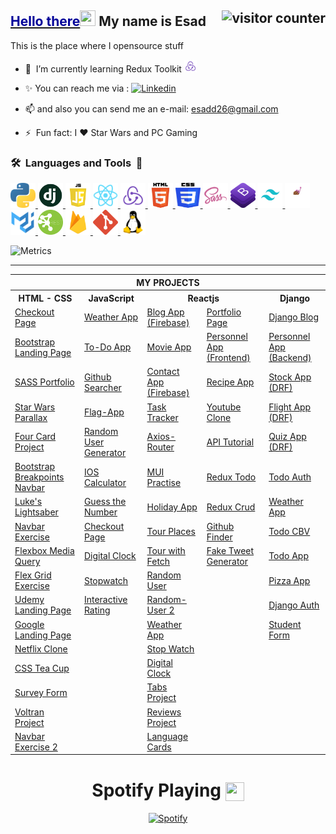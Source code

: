 ## <a href="https://youtu.be/frszEJb0aOo?t=4" ><span style="color:#000099"> Hello there</span></a><img src="https://media.giphy.com/media/hvRJCLFzcasrR4ia7z/giphy.gif" width="25" height="25"></a> My name is Esad <img src="https://komarev.com/ghpvc/?username=esadakman" alt="visitor counter" align="right" valign="center" height="28.5"/>

This is the place where I opensource stuff

<!-- - 🔭 &nbsp;I’m currently working on something cool :wink: -->

- 🌱 &nbsp;I’m currently learning Redux Toolkit&nbsp;<img  src="./logos/redux.png" alt="django" width="20" height="20"/>

- ✨ You can reach me via : <a href="https://www.linkedin.com/in/esadakman/" > <img src="https://img.shields.io/badge/linkedin-%230077B5.svg?&style=for-the-badge&logo=linkedin&logoColor=white"  alt="Linkedin" height="20"/></a>

- 📫 and also you can send me an e-mail: <a href="mailto:esadd26@gmail.com">esadd26@gmail.com</a>

- ⚡ &nbsp;Fun fact: I :heart: Star Wars and PC Gaming

### <b>🛠️&nbsp;&nbsp;Languages&nbsp;and&nbsp;Tools&nbsp;&nbsp;🚀</b>

<p > 
<a href="https://www.python.org" rel="noreferrer"> <img  src="./logos/Python.svg" alt="python" width="40" height="40"/> </a> 
<a href="https://www.djangoproject.com/" rel="noreferrer"> <img  src="./logos/django.jpg" alt="django" width="40" height="40"/> </a> 
<a href="https://www.javascript.org" rel="noreferrer"><img  src="./logos/js_logo.png" alt="javascript" width="40" height="40"/> </a>
<a href="https://reactjs.org/" rel="noreferrer"><img  src="./logos/react_logo.png" alt="react" width="40" height="40"/>  </a> 
<a href="https://redux.js.org/" rel="noreferrer"><img  src="./logos/redux.png" alt="react" width="40" height="40"/>  </a> 
<a href="https://html.com" rel="noreferrer"><img src="./logos/HTML5.svg" alt="html5" width="40" height="40"/> </a> 
<a href="https://www.w3.org/Style/CSS/Overview.en.html" rel="noreferrer"> <img src="./logos/CSS3.svg" alt="css3" width="40" height="40"/> </a> 
<a href="https://sass-lang.com/" rel="noreferrer"> <img  src="./logos/sass_logo.png" alt="sass" width="40" height="40"/> 
<a href="https://getbootstrap.com/" rel="noreferrer"> <img  src="./logos/bootstrap.png" alt="bootstrap" width="40" height="40"/>  
<a href="https://tailwindcss.com/" rel="noreferrer"> <img  src="./logos/tailwind.png" alt="bootstrap" width="40" height="40"/>  
<a href="https://git-scm.com/" rel="noreferrer"> </a>
<a href="https://styled-components.com/" rel="noreferrer"> <img src="./logos/styled_components.png" alt="styled_components" width="40" height="40"/> </a> 
<a href="https://mui.com/" rel="noreferrer"> <img src="./logos/mui.png" alt="mui" width="40" height="40"/> </a> 
<a href="https://firebase.google.com/" rel="noreferrer"> <img src="./logos/rest_logo.png" alt="mui" width="40" height="40"/> </a> 
<a href="https://firebase.google.com/" rel="noreferrer"> <img src="./logos/firebase.png" alt="mui" width="40" height="40"/> </a> 
<a href="https://git-scm.com" rel="noreferrer"> <img src="./logos/git.svg" alt="git" width="40" height="40"/> </a>    
<a href="https://www.linux.org" rel="noreferrer"> <img src="./logos/linux.png" alt="linux" width="40" height="40"/> </a> 
</p>

![Metrics](https://metrics.lecoq.io/esadakman?template=classic&base.header=0&base.activity=0&base.community=0&base.repositories=0&base.metadata=0&isocalendar=1&languages=1&base=header%2C%20activity%2C%20community%2C%20repositories%2C%20metadata&base.indepth=false&base.hireable=false&base.skip=false&isocalendar=false&isocalendar.duration=half-year&languages=false&languages.ignored=Procfile&languages.limit=8&languages.threshold=0%25&languages.other=false&languages.colors=github&languages.aliases=Jupyter%20Notebook%3APython&languages.sections=most-used&languages.indepth=false&languages.analysis.timeout=15&languages.categories=markup%2C%20programming&languages.recent.categories=markup%2C%20programming&languages.recent.load=300&languages.recent.days=14&config.timezone=Europe%2FIstanbul&config.display=large)

---

<div align='center'>
<table>
  <tr>
      <th colspan="5">MY PROJECTS</th>
  </tr>
  <tr > 
      <th>HTML - CSS</th>
      <th>JavaScript</th>  
      <th colspan=2 >Reactjs</th>    
      <th>Django</th>  
  </tr>

  <tr>
    <td><a href="https://github.com/esadakman/html-checkout-form" >Checkout Page</a></td>
    <td><a href="https://github.com/esadakman/javascript-weather-app" >Weather App</a></td>
    <td><a href="https://github.com/esadakman/reactjs-fireblog" >Blog App (Firebase)</a></td> 
    <td><a href="https://github.com/esadakman/esadakman.github.io" >Portfolio Page </a></td>
    <td><a href="https://github.com/esadakman/django-blog-app" >Django Blog</a></td>
  </tr>

  <tr>
    <td><a href="https://github.com/esadakman/html-bootstrap-landing-page" >Bootstrap Landing Page</a></td> 
    <td><a href="https://github.com/esadakman/javascript-todo-app" >To-Do App</a></td>
    <td><a href="https://github.com/esadakman/reactjs-movie-app" >Movie App</a></td>
    <td><a href="https://github.com/esadakman/reactjs-personnel-app-frontend" >Personnel App (Frontend)</a></td>
    <td><a href="https://github.com/esadakman/django-personnel-app-backend" >Personnel App (Backend)</a></td>
  </tr>
  
  <tr>
    <td><a href="https://github.com/esadakman/html-sass-portfolio-project" >SASS Portfolio</a></td>
    <td><a href="https://github.com/esadakman/javascript-github-searcher" >Github Searcher</a></td>
    <td><a href="https://github.com/esadakman/reactjs-fireContact" >Contact App (Firebase)</a></td>
    <td><a href="https://github.com/esadakman/reactjs-recipe-app" >Recipe App</a></td>
    <td><a href="https://github.com/esadakman/django-stock-app" >Stock App (DRF)</a></td>
  </tr>
  
  <tr>
    <td><a href="https://github.com/esadakman/starwars_parallax" >Star Wars Parallax </a></td>
    <td><a href="https://github.com/esadakman/javascript-flag-app" >Flag-App</a></td>
    <td><a href="https://github.com/esadakman/reactjs-task-tracker" >Task Tracker</a></td>
    <td><a href="https://github.com/esadakman/reactjs-youtube-clone" >Youtube Clone</a></td>
    <td><a href="https://github.com/esadakman/django-flight-app" >Flight App (DRF)</a></td>
  </tr>
  
  <tr>
    <td><a href="https://github.com/esadakman/four_card_feature" >Four Card Project</a></td>
    <td><a href="https://github.com/esadakman/javascript-random-user-generator" >Random User Generator</a></td>
    <td><a href="https://github.com/esadakman/reactjs-axios-router" >Axios-Router</a></td>
    <td><a href="https://github.com/esadakman/reactjs-api-tutorial" >API Tutorial </a></td>
    <td><a href="https://github.com/esadakman/django-quiz-app" >Quiz App (DRF)</a></td>
  </tr>
  
  <tr>
    <td><a href="https://github.com/esadakman/bootstrap_breakpoints_navbar"  rel="noreferrer">Bootstrap Breakpoints Navbar</a></td>
    <td><a href="https://github.com/esadakman/javascript-ios-calculator" >IOS Calculator</a></td> 
    <td><a href="https://github.com/esadakman/reactjs-mui-example" >MUI Practise </a></td>
    <td><a href="https://github.com/esadakman/reactjs-redux-todo" >Redux Todo</a></td>
    <td><a href="https://github.com/esadakman/django-auth-todo" >Todo Auth</a></td>
  </tr>
  
  <tr>
    <td><a href="https://github.com/esadakman/lightsaber"  rel="noreferrer">Luke's Lightsaber</a></td>
    <td><a href="https://github.com/esadakman/javascript-guess-the-number" >Guess the Number </a></td>
    <td><a href="https://github.com/esadakman/reactjs-holidaysApp" >Holiday App</a></td>
    <td><a href="https://github.com/esadakman/reactjs-redux-crud" >Redux Crud</a></td>
    <td><a href="https://github.com/esadakman/django-weather-app" >Weather App</a></td>
  </tr>
  
  <tr>
    <td><a href="https://github.com/esadakman/navbar_exercise" >Navbar Exercise</a></td> 
    <td><a href="https://github.com/esadakman/javascript-shopping-cart" >Checkout Page</a></td>
    <td><a href="https://github.com/esadakman/reactjs-tour-places" >Tour Places</a></td>
    <td><a href="https://github.com/esadakman/reactjs-github-finder" >Github Finder</a></td>
    <td><a href="https://github.com/esadakman/django-todo-CBV" >Todo CBV</a></td>
  </tr>

  <tr>  
    <td><a href="https://github.com/esadakman/media_query_exercise_1" >Flexbox Media Query</a></td>
    <td><a href="https://github.com/esadakman/javascript-digital-clock" >Digital Clock</a></td>
    <td><a href="https://github.com/esadakman/reactjs-tour-project" >Tour with Fetch </a></td>
    <td><a href="https://github.com/esadakman/reactjs-tweet-generator" >Fake Tweet Generator</a></td>
    <td><a href="https://github.com/esadakman/django_todo" >Todo App</a></td>
  </tr>
  
  <tr>
    <td><a href="https://github.com/esadakman/flex_grid_exercise" >Flex Grid Exercise</a></td>
    <td><a href="https://github.com/esadakman/javascript-stop-watch" >Stopwatch</a></td>
    <td><a href="https://github.com/esadakman/reactjs-random-user" >Random User</a></td>
    <td><a href="" > </a></td>
    <td><a href="https://github.com/esadakman/django-pizza-app" >Pizza App</a></td>
  </tr>
  
  <tr>
    <td><a href="https://github.com/esadakman/udemy-landing-page" >Udemy Landing Page</a></td> 
    <td><a href="https://github.com/esadakman/javascript-interactive-rating"  rel="noreferrer">Interactive Rating</a></td>
    <td><a href="https://github.com/esadakman/reactjs-random-user-2" >Random-User 2</a></td>
    <td><a href="" > </a></td> 
    <td><a href="https://github.com/esadakman/django-auth" >Django Auth</a></td> 
  </tr>
  
  <tr>
    <td><a href="https://github.com/esadakman/google_landing_page" >Google Landing Page</a></td> 
    <td><a href=" " > </a></td>
    <td><a href="https://github.com/esadakman/reactjs-weather-app" >Weather App </a></td>
    <td><a href="" > </a></td>
    <td><a href="https://github.com/esadakman/django_crud_project" >Student Form</a></td> 
  </tr>
  
  <tr>
    <td><a href="https://github.com/esadakman/netflix-clone" >Netflix Clone</a></td>
    <td><a href="" > </a></td>
    <td><a href="https://github.com/esadakman/reactjs-stop-watch" >Stop Watch</a></td>
    <td><a href="" > </a></td>
    <td><a href="" > </a></td> 
  </tr>
  
  <tr>
    <td><a href="https://github.com/esadakman/CSS_Tea_Cup" >CSS Tea Cup</a></td> 
    <td><a href="" > </a></td>
    <td><a href="https://github.com/esadakman/reactjs-digital-clock" >Digital Clock</a></td>
    <td><a href="" > </a></td>
    <td><a href="" > </a></td>
  </tr>
  
  <tr>
    <td><a href="https://github.com/esadakman/Survey_Form" >Survey Form</a></td>
    <td><a href="" > </a></td>
    <td><a href="https://github.com/esadakman/reactjs-tabs-project" >Tabs Project</a></td>
    <td><a href="" > </a></td>
    <td><a href="" > </a></td>
  </tr>

  <tr>
    <td><a href="https://github.com/esadakman/Voltran" >Voltran Project</a></td> 
    <td><a href="" > </a></td>
    <td><a href="https://github.com/esadakman/reactjs-reviews-project" >Reviews Project</a></td>
    <td><a href="" > </a></td>
    <td><a href="" > </a></td>
  </tr>

  <tr>
    <td><a href="https://github.com/esadakman/nav_bar_responsive" >Navbar Exercise 2</a></td>
    <td><a href="" > </a></td>
    <td><a href="https://github.com/esadakman/reactjs-lang-cards" >Language Cards</a></td>
    <td><a href="" > </a></td>
    <td><a href="" > </a></td>
  </tr>

</table>
</div>

<!-- ---- -->
<div align="center">

# **Spotify Playing** <img src="https://www.freepnglogos.com/uploads/spotify-logo-png/spotify-download-logo-30.png" align="center" valign="center" width="30" height="30">

[![Spotify](https://spotify-now-playing-esadakman.vercel.app/api/spotify?background_color=0d1117&border_color=ffffff)](https://open.spotify.com/user/215d3sm5u7debtsq4sywdrvwa)

</div>
